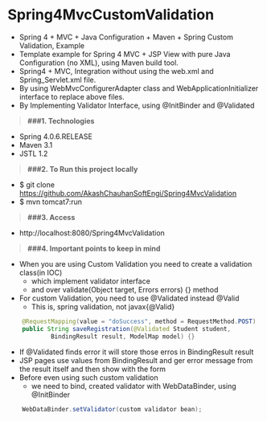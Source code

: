 # Spring4MvcCustomValidation

* Spring 4 + MVC + Java Configuration + Maven + Spring Custom Validation, Example
* Template example for Spring 4 MVC + JSP View with pure Java Configuration (no XML), using Maven build tool.
* Spring4 + MVC, Integration without using the web.xml and Spring_Servlet.xml file. 
* By using WebMvcConfigurerAdapter class and WebApplicationInitializer interface to replace above files.
* By Implementing Validator Interface, using @InitBinder and @Validated

> **###1. Technologies**
* Spring 4.0.6.RELEASE
* Maven 3.1
* JSTL 1.2

> **###2. To Run this project locally**
* $ git clone https://github.com/AkashChauhanSoftEngi/Spring4MvcValidation
* $ mvn tomcat7:run

> **###3.  Access** 
* http://localhost:8080/Spring4MvcValidation

> **###4. Important points to keep in mind**
* When you are using Custom Validation you need to create a validation class(in IOC)
  - which implement validator interface
  - and over validate(Object target, Errors errors) {} method
* For custom Validation, you need to use @Validated instead @Valid
  - This is, spring validation, not javax{@Valid}
```java
	@RequestMapping(value = "doSuccess", method = RequestMethod.POST)
	public String saveRegistration(@Validated Student student,
			BindingResult result, ModelMap model) {}
```
* If @Validated finds error it will store those erros in BindingResult result
* JSP pages use values from BindingResult and ger error message from the result itself and then show with the form
* Before even using such custom validation
  - we need to bind, created validator with WebDataBinder, using @InitBinder
```java
	WebDataBinder.setValidator(custom validator bean);
```
